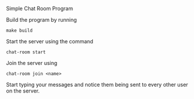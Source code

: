 Simple Chat Room Program

Build the program by running

```
make build
```

Start the server using the command

```
chat-room start
```

Join the server using

```
chat-room join <name>
```

Start typing your messages and notice them being sent to every other user on the server.
